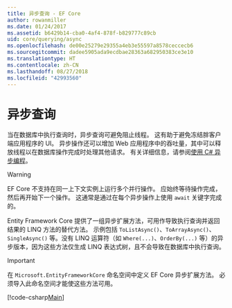 ```yaml
---
title: 异步查询 - EF Core
author: rowanmiller
ms.date: 01/24/2017
ms.assetid: b6429b14-cba0-4af4-878f-b829777c89cb
uid: core/querying/async
ms.openlocfilehash: de00e25279e29355a4eb3e55597a8578ceccecb6
ms.sourcegitcommit: dadee5905ada9ecdbae28363a682950383ce3e10
ms.translationtype: HT
ms.contentlocale: zh-CN
ms.lasthandoff: 08/27/2018
ms.locfileid: "42993560"
---
```

# <a name="asynchronous-queries"></a>异步查询

当在数据库中执行查询时，异步查询可避免阻止线程。 这有助于避免冻结胖客户端应用程序的 UI。 异步操作还可以增加 Web 应用程序中的吞吐量，其中可以释放线程以在数据库操作完成时处理其他请求。 有关详细信息，请参阅[使用 C# 异步编程](https://docs.microsoft.com/dotnet/csharp/async)。

> [!WARNING]  
> EF Core 不支持在同一上下文实例上运行多个并行操作。 应始终等待操作完成，然后再开始下一个操作。 这通常是通过在每个异步操作上使用 `await` 关键字完成的。

Entity Framework Core 提供了一组异步扩展方法，可用作导致执行查询并返回结果的 LINQ 方法的替代方法。 示例包括 `ToListAsync()`、`ToArrayAsync()`、`SingleAsync()` 等。没有 LINQ 运算符（如 `Where(...)`、`OrderBy(...)` 等）的异步版本，因为这些方法仅生成 LINQ 表达式树，且不会导致在数据库中执行查询。

> [!IMPORTANT]  
> 在 `Microsoft.EntityFrameworkCore` 命名空间中定义 EF Core 异步扩展方法。 必须导入此命名空间才能使这些方法可用。

[!code-csharp[Main](../../../samples/core/Querying/Querying/Async/Sample.cs#Sample)]
